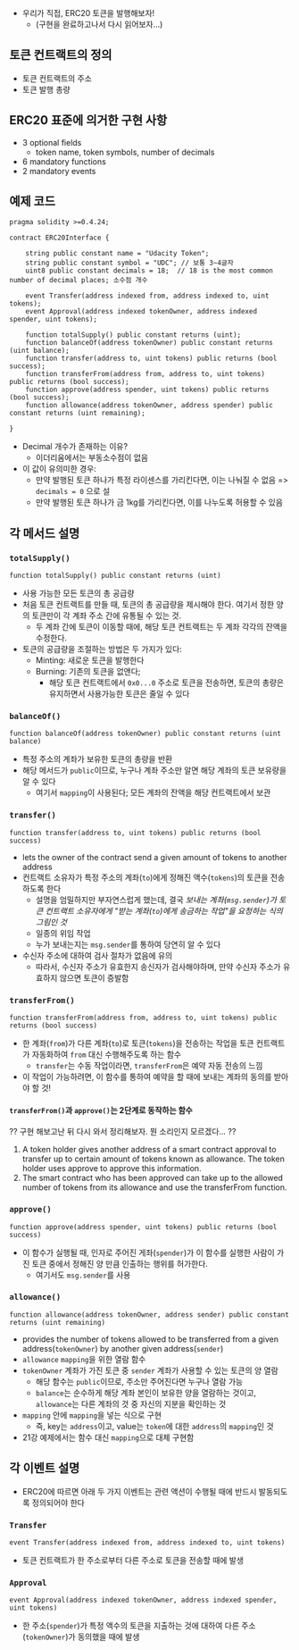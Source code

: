 - 우리가 직접, ERC20 토큰을 발행해보자!
  - (구현을 완료하고나서 다시 읽어보자...)

## 토큰 컨트랙트의 정의

- 토큰 컨트랙트의 주소
- 토큰 발행 총량

## ERC20 표준에 의거한 구현 사항

- 3 optional fields
  - token name, token symbols, number of decimals
- 6 mandatory functions
- 2 mandatory events

## 예제 코드

```sol
pragma solidity >=0.4.24;

contract ERC20Interface {

    string public constant name = "Udacity Token";
    string public constant symbol = "UDC"; // 보통 3~4글자
    uint8 public constant decimals = 18;  // 18 is the most common number of decimal places; 소수점 개수

    event Transfer(address indexed from, address indexed to, uint tokens);
    event Approval(address indexed tokenOwner, address indexed spender, uint tokens);

    function totalSupply() public constant returns (uint);
    function balanceOf(address tokenOwner) public constant returns (uint balance);
    function transfer(address to, uint tokens) public returns (bool success);
    function transferFrom(address from, address to, uint tokens) public returns (bool success);
    function approve(address spender, uint tokens) public returns (bool success);
    function allowance(address tokenOwner, address spender) public constant returns (uint remaining);

}
```

- Decimal 개수가 존재하는 이유?
  - 이더리움에서는 부동소수점이 없음
- 이 값이 유의미한 경우:
  - 만약 발행된 토큰 하나가 특정 라이센스를 가리킨다면, 이는 나눠질 수 없음 => `decimals = 0` 으로 설
  - 만약 발행된 토큰 하나가 금 1kg를 가리킨다면, 이를 나누도록 허용할 수 있음

## 각 메서드 설명

### `totalSupply()`

`function totalSupply() public constant returns (uint)`

- 사용 가능한 모든 토큰의 총 공급량
- 처음 토큰 컨트랙트를 만들 때, 토큰의 총 공급량을 제시해야 한다. 여기서 정한 양의 토큰만이 각 계좌 주소 간에 유통될 수 있는 것.
  - 두 계좌 간에 토큰이 이동할 때에, 해당 토큰 컨트랙트는 두 계좌 각각의 잔액을 수정한다.
- 토큰의 공급량을 조절하는 방법은 두 가지가 있다:
  - Minting: 새로운 토큰을 발행한다
  - Burning: 기존의 토큰을 없앤다;
    - 해당 토큰 컨트랙트에서 `0x0...0` 주소로 토큰을 전송하면, 토큰의 총량은 유지하면서 사용가능한 토큰은 줄일 수 있다

### `balanceOf()`

`function balanceOf(address tokenOwner) public constant returns (uint balance)`

- 특정 주소의 계좌가 보유한 토큰의 총량을 반환
- 해당 메서드가 `public`이므로, 누구나 계좌 주소만 알면 해당 계좌의 토큰 보유량을 알 수 있다
  - 여기서 `mapping`이 사용된다; 모든 계좌의 잔액을 해당 컨트랙트에서 보관

### `transfer()`

`function transfer(address to, uint tokens) public returns (bool success)`

- lets the owner of the contract send a given amount of tokens to another address
- 컨트랙트 소유자가 특정 주소의 계좌(`to`)에게 정해진 액수(`tokens`)의 토큰을 전송하도록 한다
  - 설명을 엄밀하지만 부자연스럽게 했는데, 결국 *보내는 계좌(`msg.sender`)가 토큰 컨트랙트 소유자에게 "받는 계좌(`to`)에게 송금하는 작업"을 요청하는 식의 그림인 것*
  - 일종의 위임 작업
  - 누가 보내는지는 `msg.sender`를 통하여 당연히 알 수 있다
- 수신자 주소에 대하여 검사 절차가 없음에 유의
  - 따라서, 수신자 주소가 유효한지 송신자가 검사해야하며, 만약 수신자 주소가 유효하지 않으면 토큰이 증발함

### `transferFrom()`

`function transferFrom(address from, address to, uint tokens) public returns (bool success)`

- 한 계좌(`from`)가 다른 계좌(`to`)로 토큰(`tokens`)을 전송하는 작업을 토큰 컨트랙트가 자동화하여 `from` 대신 수행해주도록 하는 함수
  - `transfer`는 수동 작업이라면, `transferFrom`은 예약 자동 전송의 느낌
- 이 작업이 가능하려면, 이 함수를 통하여 예약을 할 때에 보내는 계좌의 동의를 받아야 할 것!

#### `transferFrom()`과 `approve()`는 2단계로 동작하는 함수

?? 구현 해보고난 뒤 다시 와서 정리해보자. 뭔 소리인지 모르겠다... ??
1. A token holder gives another address of a smart contract approval to transfer up to certain amount of tokens known as allowance. The token holder uses approve to approve this information.
2. The smart contract who has been approved can take up to the allowed number of tokens from its allowance and use the transferFrom function.

### `approve()`

`function approve(address spender, uint tokens) public returns (bool success)`

- 이 함수가 실행될 때, 인자로 주어진 게좌(`spender`)가 이 함수를 실행한 사람이 가진 토큰 중에서 정해진 양 만큼 인출하는 행위를 허가한다.
  - 여기서도 `msg.sender`를 사용

### `allowance()`

`function allowance(address tokenOwner, address sender) public constant returns (uint remaining)`

- provides the number of tokens allowed to be transferred from a given address(`tokenOwner`) by another given address(`sender`)
- `allowance` `mapping`을 위한 열람 함수
- `tokenOwner` 계좌가 가진 토큰 중 `sender` 계좌가 사용할 수 있는 토큰의 양 열람
  - 해당 함수는 `public`이므로, 주소만 주어진다면 누구나 열람 가능
  - `balance`는 순수하게 해당 계좌 본인이 보유한 양을 열람하는 것이고, `allowance`는 다른 계좌의 것 중 자신의 지분을 확인하는 것
- `mapping` 안에 `mapping`을 넣는 식으로 구현
  - 즉, key는 `address`이고, value는 `token`에 대한 `address`의 `mapping`인 것
- 21강 예제에서는 함수 대신 `mapping`으로 대체 구현함

## 각 이벤트 설명

- ERC20에 따르면 아래 두 가지 이벤트는 관련 액션이 수행될 때에 반드시 발동되도록 정의되어야 한다

### `Transfer`

`event Transfer(address indexed from, address indexed to, uint tokens)`

- 토큰 컨트랙트가 한 주소로부터 다른 주소로 토큰을 전송할 때에 발생

### `Approval`

`event Approval(address indexed tokenOwner, address indexed spender, uint tokens)`

- 한 주소(`spender`)가 특정 액수의 토큰을 지출하는 것에 대하여 다른 주소(`tokenOwner`)가 동의했을 때에 발생
